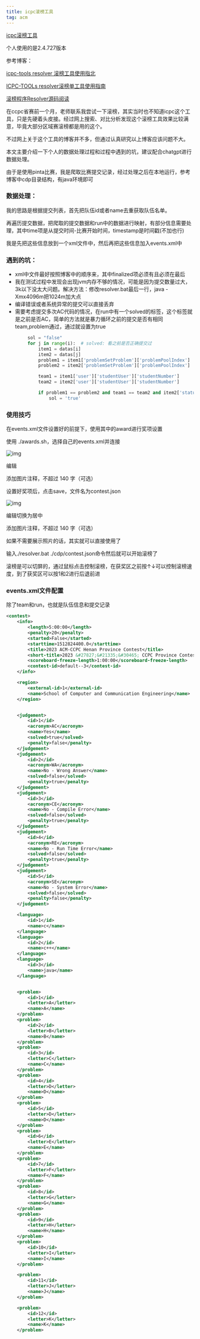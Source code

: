 ```yaml
---
title: icpc滚榜工具
tag: acm
---
```


[icpc滚榜工具](https://tools.icpc.global/)

个人使用的是2.4.727版本

参考博客：

[icpc-tools resolver 滚榜工具使用指北 ](https://blog.jingwei.site/2018/05/22/icpc-tools-resolver-gun-bang-gong-ju-shi-yong-zhi-bei/)

[ICPC-TOOLs resolver滚榜单工具使用指南](https://blog.csdn.net/xzx18822942899/article/details/128275137)

[滚榜程序Resolver源码阅读](https://blog.lanly.vip/article/7)

​    在ccpc省赛前一个月，老师联系我尝试一下滚榜，其实当时也不知道icpc这个工具，只是先硬着头皮接。经过网上搜索、对比分析发现这个滚榜工具效果比较满意，毕竟大部分区域赛滚榜都是用的这个。

​    不过网上关于这个工具的博客并不多，但通过认真研究以上博客应该问题不大。

​    本文主要介绍一下个人的数据处理过程和过程中遇到的坑，建议配合chatgpt进行数据处理。

由于是使用pinta比赛，我是爬取比赛提交记录，经过处理之后在本地运行，参考博客中cdp目录结构，有java环境即可

### 数据处理：

我的思路是根据提交列表，首先把队伍id或者name去重获取队伍名单。

再遍历提交数据，把爬取的提交数据和run中的数据进行映射，有部分信息需要处理，其中time项是从提交时间-比赛开始时间，timestamp是时间戳(不加也行)

我是先把这些信息放到一个xml文件中，然后再把这些信息加入events.xml中

### 遇到的坑：

- xml中文件最好按照博客中的顺序来，其中finalized项必须有且必须在最后 
- 我在测试过程中发现会出现jvm内存不够的情况，可能是因为提交数量过大，3k以下没太大问题。解决方法：修改resolver.bat最后一行，java -Xmx4096m把1024m加大点 
- 编译错误或者系统异常的提交可以直接丢弃 
- 需要考虑提交多次AC代码的情况，在run中有一个solved的标签，这个标签就是之前是否AC，简单的方法就是暴力循环之前的提交是否有相同team,problem通过，通过就设置为true

```python
        sol = "false"
        for j in range(i):  # solved: 看之前是否正确提交过
            item1 = datas[i]
            item2 = datas[j]
            problem1 = item1['problemSetProblem']['problemPoolIndex']
            problem2 = item2['problemSetProblem']['problemPoolIndex']

            team1 = item1['user']['studentUser']['studentNumber']
            team2 = item2['user']['studentUser']['studentNumber']

            if problem1 == problem2 and team1 == team2 and item2['status'] == "ACCEPTED":
                sol = 'true'
```

### 使用技巧

在events.xml文件设置好的前提下，使用其中的award进行奖项设置

使用   ./awards.sh，选择自己的events.xml并连接

![img](https://pic1.zhimg.com/80/v2-321e3b1399c133241a6c6ebae4b7161c_720w.png?source=d16d100b)



编辑

添加图片注释，不超过 140 字（可选）

设置好奖项后，点击save，文件名为contest.json

![img](https://picx.zhimg.com/80/v2-bd2b757ba9d6aa78fa7c192977d29975_720w.png?source=d16d100b)



编辑切换为居中

添加图片注释，不超过 140 字（可选）

如果不需要展示照片的话，其实就可以直接使用了

输入./resolver.bat ./cdp/contest.json命令然后就可以开始滚榜了

滚榜是可以切屏的，通过鼠标点击控制滚榜，在获奖区之前按↑↓可以控制滚榜速度，到了获奖区可以按1和2进行后退前进

### events.xml文件配置

除了team和run，也就是队伍信息和提交记录

```xml
<contest>
    <info>
        <length>5:00:00</length>
        <penalty>20</penalty>
        <started>False</started>
        <starttime>1512824400.0</starttime>
        <title>2023 ACM-CCPC Henan Province Contest</title>
        <short-title>2023 &#27827;&#21335;&#30465; CCPC Province Contest</short-title>
        <scoreboard-freeze-length>1:00:00</scoreboard-freeze-length>
        <contest-id>default--3</contest-id>
    </info>

    <region>
        <external-id>1</external-id>
        <name>School of Computer and Communication Engineering</name>
    </region>


    <judgement>
        <id>1</id>
        <acronym>AC</acronym>
        <name>Yes</name>
        <solved>true</solved>
        <penalty>false</penalty>
    </judgement>
    <judgement>
        <id>2</id>
        <acronym>WA</acronym>
        <name>No - Wrong Answer</name>
        <solved>false</solved>
        <penalty>true</penalty>
    </judgement>
    <judgement>
        <id>3</id>
        <acronym>CE</acronym>
        <name>No - Compile Error</name>
        <solved>false</solved>
        <penalty>true</penalty>
    </judgement>
    <judgement>
        <id>4</id>
        <acronym>RE</acronym>
        <name>No - Run Time Error</name>
        <solved>false</solved>
        <penalty>true</penalty>
    </judgement>
    <judgement>
        <id>5</id>
        <acronym>SE</acronym>
        <name>No - System Error</name>
        <solved>false</solved>
        <penalty>false</penalty>
    </judgement>

    <language>
        <id>1</id>
        <name>c</name>
    </language>
    <language>
        <id>2</id>
        <name>c++</name>
    </language>
    <language>
        <id>3</id>
        <name>java</name>
    </language>


    <problem>
        <id>1</id>
        <letter>A</letter>
        <name>A</name>
    </problem>
    <problem>
        <id>2</id>
        <letter>B</letter>
        <name>B</name>
    </problem>
    <problem>
        <id>3</id>
        <letter>C</letter>
        <name>C</name>
    </problem>
    <problem>
        <id>4</id>
        <letter>D</letter>
        <name>D</name>
    </problem>
    <problem>
        <id>5</id>
        <letter>D</letter>
        <name>D</name>
    </problem>
    <problem>
        <id>6</id>
        <letter>E</letter>
        <name>E</name>
    </problem>
    <problem>
        <id>7</id>
        <letter>F</letter>
        <name>F</name>
    </problem>
    <problem>
        <id>8</id>
        <letter>G</letter>
        <name>G</name>
    </problem>
    <problem>
        <id>9</id>
        <letter>H</letter>
        <name>H</name>
    </problem>
    <problem>
        <id>10</id>
        <letter>I</letter>
        <name>I</name>
    </problem>

    <problem>
        <id>11</id>
        <letter>J</letter>
        <name>J</name>
    </problem>

    <problem>
        <id>12</id>
        <letter>K</letter>
        <name>K</name>
    </problem>
```